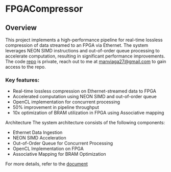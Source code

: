 # FPGACompressor

## Overview

This project implements a high-performance pipeline for real-time lossless compression of data streamed to an FPGA via Ethernet. The system leverages NEON SIMD instructions and out-of-order queue processing to accelerate computation, resulting in significant performance improvements. The code [repo](https://github.com/manvi27/Deduplication-and-Compression) is private, reach out to me at manviaga27@gmail.com to gain access to the repo. <o>

### Key features:
- Real-time lossless compression on Ethernet-streamed data to FPGA
- Accelerated computation using NEON SIMD and out-of-order queue
- OpenCL implementation for concurrent processing
- 50% improvement in pipeline throughput
- 10x optimization of BRAM utilization in FPGA using Associative mapping

Architecture
The system architecture consists of the following components:

- Ethernet Data Ingestion
- NEON SIMD Acceleration
- Out-of-Order Queue for Concurrent Processing
- OpenCL Implementation on FPGA
- Associative Mapping for BRAM Optimization

For more details, refer to the [document](https://drive.google.com/file/d/1sCXrdsLPDJEZZdovsNQsBu8r12goxcXN/view?usp=sharing) 